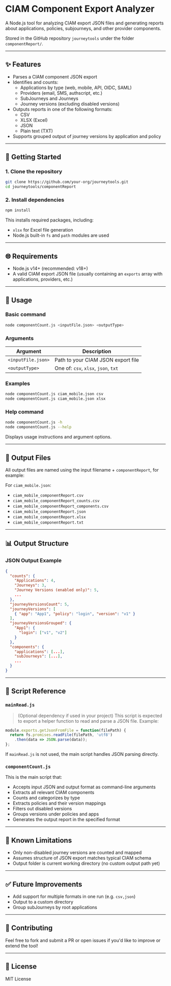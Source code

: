 # CIAM Component Export Analyzer

A Node.js tool for analyzing CIAM export JSON files and generating reports about applications, policies, subjourneys, and other provider components.

Stored in the GitHub repository `journeytools` under the folder `componentReport/`.

---

## ✨ Features
- Parses a CIAM component JSON export
- Identifies and counts:
  - Applications by type (web, mobile, API, OIDC, SAML)
  - Providers (email, SMS, authscript, etc.)
  - SubJourneys and Journeys
  - Journey versions (excluding disabled versions)
- Outputs reports in one of the following formats:
  - CSV
  - XLSX (Excel)
  - JSON
  - Plain text (TXT)
- Supports grouped output of journey versions by application and policy

---

## 🚀 Getting Started

### 1. Clone the repository
```bash
git clone https://github.com/your-org/journeytools.git
cd journeytools/componentReport
```

### 2. Install dependencies
```bash
npm install
```
This installs required packages, including:
- `xlsx` for Excel file generation
- Node.js built-in `fs` and `path` modules are used

---

## 🌐 Requirements
- Node.js v14+ (recommended: v18+)
- A valid CIAM export JSON file (usually containing an `exports` array with applications, providers, etc.)

---

## 🔧 Usage

### Basic command
```bash
node componentCount.js <inputFile.json> <outputType>
```

### Arguments
| Argument           | Description                                                   |
|--------------------|---------------------------------------------------------------|
| `<inputFile.json>` | Path to your CIAM JSON export file                           |
| `<outputType>`     | One of: `csv`, `xlsx`, `json`, `txt`                         |

### Examples
```bash
node componentCount.js ciam_mobile.json csv
node componentCount.js ciam_mobile.json xlsx
```

### Help command
```bash
node componentCount.js -h
node componentCount.js --help
```
Displays usage instructions and argument options.

---

## 📄 Output Files
All output files are named using the input filename + `componentReport`, for example:

For `ciam_mobile.json`:
- `ciam_mobile_componentReport.csv`
- `ciam_mobile_componentReport_counts.csv`
- `ciam_mobile_componentReport_components.csv`
- `ciam_mobile_componentReport.json`
- `ciam_mobile_componentReport.xlsx`
- `ciam_mobile_componentReport.txt`

---

## 📊 Output Structure

### JSON Output Example
```json
{
  "counts": {
    "Applications": 4,
    "Journeys": 3,
    "Journey Versions (enabled only)": 5,
    ...
  },
  "journeyVersionsCount": 5,
  "journeyVersions": [
    { "app": "App1", "policy": "login", "version": "v1" }
  ],
  "journeyVersionsGrouped": {
    "App1": {
      "login": ["v1", "v2"]
    }
  },
  "components": {
    "applications": [...],
    "subJourneys": [...],
    ...
  }
}
```

---

## 📂 Script Reference

### `mainRead.js`
> (Optional dependency if used in your project)
This script is expected to export a helper function to read and parse a JSON file. Example:
```js
module.exports.getJsonFromFile = function(filePath) {
  return fs.promises.readFile(filePath, 'utf8')
    .then(data => JSON.parse(data));
};
```
If `mainRead.js` is not used, the main script handles JSON parsing directly.

### `componentCount.js`
This is the main script that:
- Accepts input JSON and output format as command-line arguments
- Extracts all relevant CIAM components
- Counts and categorizes by type
- Extracts policies and their version mappings
- Filters out disabled versions
- Groups versions under policies and apps
- Generates the output report in the specified format

---

## 🚫 Known Limitations
- Only non-disabled journey versions are counted and mapped
- Assumes structure of JSON export matches typical CIAM schema
- Output folder is current working directory (no custom output path yet)

---

## ✅ Future Improvements
- Add support for multiple formats in one run (e.g. `csv,json`)
- Output to a custom directory
- Group subJourneys by root applications

---

## 🙌 Contributing
Feel free to fork and submit a PR or open issues if you'd like to improve or extend the tool!

---

## 🌟 License
MIT License

